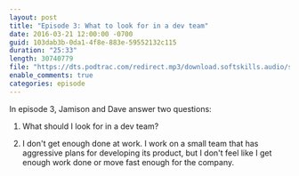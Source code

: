 ```yaml
---
layout: post
title: "Episode 3: What to look for in a dev team"
date: 2016-03-21 12:00:00 -0700
guid: 103dab3b-0da1-4f8e-883e-59552132c115
duration: "25:33"
length: 30740779
file: "https://dts.podtrac.com/redirect.mp3/download.softskills.audio/sse-003.mp3"
enable_comments: true
categories: episode
---
```






In episode 3, Jamison and Dave answer two questions:

1. What should I look for in a dev team?

2. I don't get enough done at work. I work on a small team that has aggressive plans for developing its product, but I don't feel like I get enough work done or move fast enough for the company.



